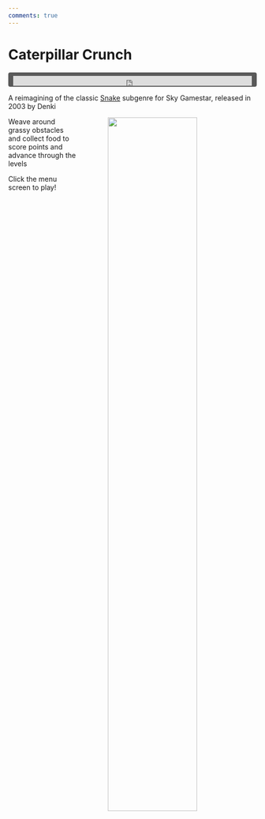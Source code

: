 ```yaml
---
comments: true
---
```


# Caterpillar Crunch

<div style="background-color: #595959; padding-bottom: 2px; padding-top: 7px; padding-left: 10px; padding-right: 10px; margin-bottom: 5px; margin-top: 7px; border-radius: 4px">
<iframe width="100%" height="20" scrolling="no" frameborder="no" allow="autoplay" src="https://w.soundcloud.com/player/?url=https%3A//api.soundcloud.com/tracks/987539530&amp;color=000000&amp;inverse=true&amp;auto_play=true&amp;show_user=false"></iframe>
</div>

A reimagining of the classic [Snake](https://en.wikipedia.org/wiki/Snake_(video_game_genre)) subgenre for Sky Gamestar, released in 2003 by Denki

<a href="https://denki.co.uk/sky/cc/app.html"><img src="/assets/img/menus/cc-menu.jpg" width="60%" style="float: right; padding-left: 64px"></a>

Weave around grassy obstacles and collect food to score points and advance through the levels

Click the menu screen to play!